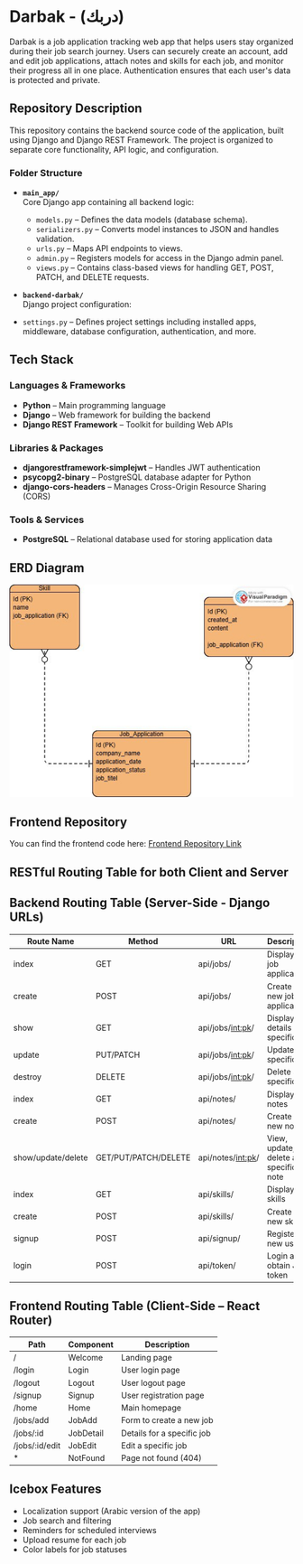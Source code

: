# Darbak - (دربك)

Darbak is a job application tracking web app that helps users stay organized during their job search journey. Users can securely create an account, add and edit job applications, attach notes and skills for each job, and monitor their progress all in one place. Authentication ensures that each user's data is protected and private.
## Repository Description

This repository contains the backend source code of the application, built using Django and Django REST Framework. The project is organized to separate core functionality, API logic, and configuration.

### Folder Structure

- **`main_app/`**  
  Core Django app containing all backend logic:
  - `models.py` – Defines the data models (database schema).
  - `serializers.py` – Converts model instances to JSON and handles validation.
  - `urls.py` – Maps API endpoints to views.
  - `admin.py` – Registers models for access in the Django admin panel.
  - `views.py` – Contains class-based views for handling GET, POST, PATCH, and DELETE requests.

- **`backend-darbak/`**  
  Django project configuration:
 - `settings.py` – Defines project settings including installed apps, middleware, database configuration, authentication, and more.

## Tech Stack

### Languages & Frameworks
- **Python** – Main programming language
- **Django** – Web framework for building the backend
- **Django REST Framework** – Toolkit for building Web APIs

### Libraries & Packages
- **djangorestframework-simplejwt** – Handles JWT authentication
- **psycopg2-binary** – PostgreSQL database adapter for Python
- **django-cors-headers** – Manages Cross-Origin Resource Sharing (CORS)

### Tools & Services
- **PostgreSQL** – Relational database used for storing application data
## ERD Diagram
![a picture of a ER diagram](main_app/assets/ERD.jpg)

## Frontend Repository
You can find the frontend code here: [Frontend Repository Link](
    https://git.generalassemb.ly/ebtisam010/front-darbak
)
## RESTful Routing Table for both Client and Server

## Backend Routing Table (Server-Side - Django URLs)

| Route Name        | Method        | URL                            | Description                                 |
|-------------------|---------------|--------------------------------|---------------------------------------------|
| index             | GET           | api/jobs/                    | Display all job applications                |
| create            | POST          | api/jobs/                    | Create a new job application                |
| show              | GET           | api/jobs/<int:pk>/          | Display details of a specific job           |
| update            | PUT/PATCH     | api/jobs/<int:pk>/          | Update a specific job                       |
| destroy           | DELETE        | api/jobs/<int:pk>/          | Delete a specific job                       |
| index             | GET           | api/notes/                   | Display all notes                           |
| create            | POST          | api/notes/                   | Create a new note                           |
| show/update/delete| GET/PUT/PATCH/DELETE | api/notes/<int:pk>/   | View, update, or delete a specific note     |
| index             | GET           | api/skills/                  | Display all skills                          |
| create            | POST          | api/skills/                  | Create a new skill                          |
| signup            | POST          | api/signup/                  | Register a new user                         |
| login             | POST          | api/token/                   | Login and obtain JWT token                  |


## Frontend Routing Table (Client-Side – React Router)

| Path              | Component   | Description                     |
|-------------------|-------------|---------------------------------|
| /               | Welcome     | Landing page                    |
| /login          | Login       | User login page                 |
| /logout         | Logout      | User logout page                |
| /signup         | Signup      | User registration page          |
| /home           | Home        | Main homepage      |
| /jobs/add       | JobAdd      | Form to create a new job        |
| /jobs/:id       | JobDetail   | Details for a specific job      |
| /jobs/:id/edit  | JobEdit     | Edit a specific job             |
| *               | NotFound    | Page not found (404)            |

## Icebox Features

- Localization support (Arabic version of the app)
- Job search and filtering
- Reminders for scheduled interviews
- Upload resume for each job
- Color labels for job statuses